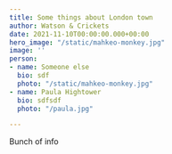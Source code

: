 ```yaml
---
title: Some things about London town
author: Watson & Crickets
date: 2021-11-10T00:00:00.000+00:00
hero_image: "/static/mahkeo-monkey.jpg"
image: ''
person:
- name: Someone else
  bio: sdf
  photo: "/static/mahkeo-monkey.jpg"
- name: Paula Hightower
  bio: sdfsdf
  photo: "/paula.jpg"

---
```

Bunch of info